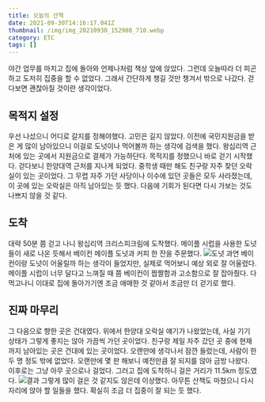 ```yaml
---
title: 오늘의 산책
date: 2021-09-30T14:16:17.041Z
thumbnail: /img/img_20210930_152908_710.webp
category: ETC
tags: []
---
```

야간 업무를 마치고 집에 돌아와 언제나처럼 책상 앞에 앉았다.
그런데 오늘따라 더 피곤하고 도저히 집중을 할 수 없었다.
그래서 간단하게 챙길 것만 챙겨서 밖으로 나갔다.
걷다보면 괜찮아질 것이란 생각이었다.
<!--more-->

## 목적지 설정
우선 나섰으니 어디로 갈지를 정해야했다.
고민은 길지 않았다. 이전에 국민지원금을 받은 게 많이 남아있으니 이걸로 도넛이나 먹어볼까 하는 생각에 검색을 했다.
왕십리역 근처에 있는 곳에서 지원금으로 결제가 가능하단다. 목적지를 정했으니 바로 걷기 시작했다.
걷다보니 한양대역 근처를 지나게 되었다. 중학생 때만 해도 친구랑 자주 찾던 오락실이 있는 곳이었다.
그 무렵 자주 가던 사당이나 이수에 있던 곳들은 모두 사라졌는데, 이 곳에 있는 오락실은 아직 남아있는 듯 했다. 다음에 기회가 된다면 다시 가보는 것도 나쁘지 않을 것 같다.

## 도착
대략 50분 쯤 걷고 나니 왕십리역 크리스피크림에 도착했다.
메이플 시럽을 사용한 도넛들이 새로 나온 듯해서 베이컨 메이플 도넛과 커피 한 잔을 주문했다.
![도넛](/img/kakaotalk_20210930_110416600.jpg)
과연 베이컨이랑 도넛이 어울릴까 하는 생각이 들었지만, 실제로 먹어보니 예상 외로 잘 어울렸다.
메이플 시럽이 너무 달다고 느껴질 때 쯤 베이컨이 짭짤함과 고소함으로 잘 잡아줬다.
다 먹고나니 이대로 집에 돌아가기엔 조금 애매한 것 같아서 조금만 더 걷기로 했다.

## 진짜 마무리
그 다음으로 향한 곳은 건대였다.
위에서 한양대 오락실 얘기가 나왔었는데, 사실 기기 상태가 그렇게 좋지는 않아 가끔씩 가던 곳이었다.
친구랑 제일 자주 갔던 곳 중에 현재까지 남아있는 곳은 건대에 있는 곳이었다.
오랜만에 생각나서 잠깐 들렀는데, 사람이 한두 명 정도 밖에 없었다. 오랜만에 몇 판 해보니 예전만큼 잘 되지를 않아 금방 나왔다.
이후로는 그냥 아무 곳으로나 걸었다.
그러고 집에 도착하니 걸은 거리가 11.5km 정도였다.
![결과](/img/img_20210930_152908_710.webp)
그렇게 많이 걸은 것 같지도 않은데 이상했다.
아무튼 산책도 마쳤으니 다시 자리에 앉아 할 일들을 했다.
확실히 조금 더 집중이 잘 되는 듯 했다.